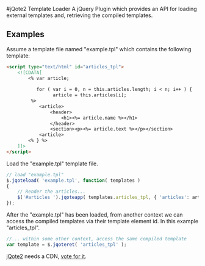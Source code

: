 #jQote2 Template Loader
A jQuery Plugin which provides an API for loading external templates and, retrieving the compiled templates.

## Examples
Assume a template file named "example.tpl" which contains the following template:

``` html
<script type="text/html" id="articles_tpl">
	<![CDATA[
    	<% var article;
    	   
    	   for ( var i = 0, n = this.articles.length; i < n; i++ ) {
			     article = this.articles[i]; 
		 %>
			<article>
				<header>
					<h1><%= article.name %></h1>
				</header>
				<section><p><%= article.text %></p></section>
			<article>
        <% } %>
	]]>
</script>
```

Load the "example.tpl" template file.
``` javascript
// load "example.tpl"
$.jqoteload( 'example.tpl', function( templates )
{
    // Render the articles...
    $('#articles ').jqoteapp( templates.articles_tpl, { 'articles': articles } );
});
```

After the "example.tpl" has been loaded, from another context we can access the compiled templates via their template element id. In this example "articles_tpl".
``` javascript
//... within some other context, access the same compiled template
var template = $.jqoteret( 'articles_tpl' );
```

[jQote2](http://aefxx.com/jquery-plugins/jqote2/ "Title") needs a CDN, [vote for it](http://cdnjs.uservoice.com/forums/98277-general/suggestions/1805611-jqote2/ "Title").
